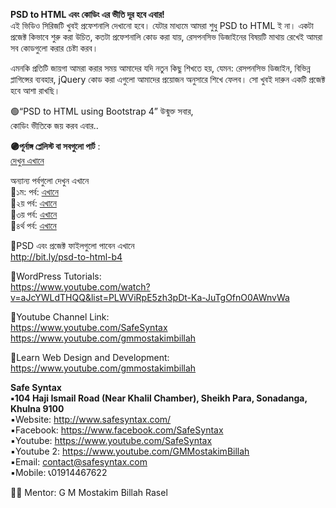 **PSD to HTML এবং কোডিং এর ভীতি দূর হবে এবার!**    
এই ভিডিও সিরিজটি খুবই প্রফেশনালি দেখানো হবে। যেটার মাধ্যমে আমরা শুধু PSD to HTML ই না। একটা প্রজেক্ট কিভাবে শুরু করা উচিত, কতটা প্রফেশনালি কোড করা যায়, রেসপনসিভ ডিজাইনের বিষয়টি মাথায় রেখেই আমরা সব কোডগুলো করার চেষ্টা করব।    

এমনকি প্রতিটি জায়গা আমরা করার সময় আমাদের যদি নতুন কিছু শিখতে হয়, যেমন: রেসপনসিভ ডিজাইন, বিভিন্ন প্লাগিন্সের ব্যবহার, jQuery কোড করা এগুলো আমাদের প্রয়োজন অনুসারে শিখে ফেলব।
সো খুবই দারুন একটি প্রজেক্ট হবে আশা রাখছি।     

 🟢“PSD to HTML using Bootstrap 4” উন্মুক্ত সবার,     
কোডিং ভীতিকে জয় করব এবার..     

**🟣পূর্নাঙ্গ প্লেলিস্ট  বা সবগুলো পার্ট** :      
[দেখুন এখানে](https://www.youtube.com/watch?v=Gt0LBUagEDI&list=PLWViRpE5zh3qir8Djy4ct2ygdNbLBRtOv)  


অন্যান্য পর্বগুলো দেখুন এখানে  
🔶১ম: পর্ব: [এখানে](https://youtu.be/Zl7KBgPOtio)  
🔶২য় পর্ব: [এখানে](https://youtu.be/r6BgY1qJ1NU)   
🔶৩য় পর্ব: [এখানে](https://youtu.be/tVke8JzrvhA)  
🔶৪র্থ পর্ব: [এখানে](https://youtu.be/Gt0LBUagEDI)  

🔹PSD এবং প্রজেক্ট ফাইলগুলো পাবেন এখানে      
http://bit.ly/psd-to-html-b4  

🔹WordPress Tutorials:   
https://www.youtube.com/watch?v=aJcYWLdTHQQ&list=PLWViRpE5zh3pDt-Ka-JuTgOfnO0AWnvWa  

🔹Youtube Channel Link:  
https://www.youtube.com/SafeSyntax  
https://www.youtube.com/gmmostakimbillah  

🔹Learn Web Design and Development:   
https://www.youtube.com/gmmostakimbillah 

**Safe Syntax**  
**▪️104 Haji Ismail Road (Near Khalil Chamber), Sheikh Para, Sonadanga, Khulna 9100**    
▪️Website: http://www.safesyntax.com/  
▪️Facebook: https://www.facebook.com/SafeSyntax  
▪️Youtube:  https://www.youtube.com/SafeSyntax  
▪️Youtube 2: https://www.youtube.com/GMMostakimBillah   
▪️Email: contact@safesyntax.com  
▪️Mobile: 📞01914467622   

👨‍🦱 Mentor: G M Mostakim Billah Rasel